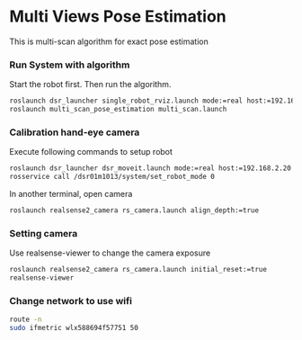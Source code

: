 # Multi Views Pose Estimation 
This is multi-scan algorithm for exact pose estimation

### Run System with algorithm 
Start the robot first. Then run the algorithm.
```bash
roslaunch dsr_launcher single_robot_rviz.launch mode:=real host:=192.168.2.20
roslaunch multi_scan_pose_estimation multi_scan.launch
```

### Calibration hand-eye camera 
Execute following commands to setup robot 
```bash
roslaunch dsr_launcher dsr_moveit.launch mode:=real host:=192.168.2.20
rosservice call /dsr01m1013/system/set_robot_mode 0
```
In another terminal, open camera 
```bash
roslaunch realsense2_camera rs_camera.launch align_depth:=true
```

### Setting camera
Use realsense-viewer to change the camera exposure
```bash
roslaunch realsense2_camera rs_camera.launch initial_reset:=true 
realsense-viewer
```

### Change network to use wifi
```bash
route -n
sudo ifmetric wlx588694f57751 50
```
